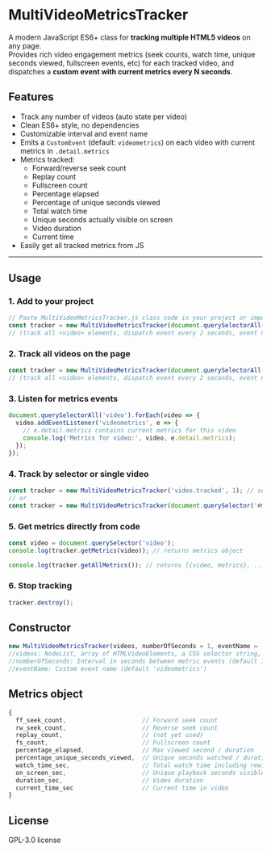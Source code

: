 # MultiVideoMetricsTracker

A modern JavaScript ES6+ class for **tracking multiple HTML5 videos** on any page.  
Provides rich video engagement metrics (seek counts, watch time, unique seconds viewed, fullscreen events, etc) for each tracked video, and dispatches a **custom event with current metrics every N seconds**.

## Features

- Track any number of videos (auto state per video)
- Clean ES6+ style, no dependencies
- Customizable interval and event name
- Emits a `CustomEvent` (default: `videometrics`) on each video with current metrics in `.detail.metrics`
- Metrics tracked:  
  - Forward/reverse seek count  
  - Replay count  
  - Fullscreen count  
  - Percentage elapsed  
  - Percentage of unique seconds viewed  
  - Total watch time  
  - Unique seconds actually visible on screen  
  - Video duration  
  - Current time  
- Easily get all tracked metrics from JS

---

## Usage

### 1. Add to your project

```js
// Paste MultiVideoMetricsTracker.js class code in your project or import it
const tracker = new MultiVideoMetricsTracker(document.querySelectorAll('video'), 2, 'videometrics');
// (track all <video> elements, dispatch event every 2 seconds, event name is 'videometrics')
```

### 2. Track all videos on the page
```js
const tracker = new MultiVideoMetricsTracker(document.querySelectorAll('video'), 2, 'videometrics');
// (track all <video> elements, dispatch event every 2 seconds, event name is 'videometrics')
```

### 3. Listen for metrics events
```js
document.querySelectorAll('video').forEach(video => {
  video.addEventListener('videometrics', e => {
    // e.detail.metrics contains current metrics for this video
    console.log('Metrics for video:', video, e.detail.metrics);
  });
});
```

### 4. Track by selector or single video
```js
const tracker = new MultiVideoMetricsTracker('video.tracked', 1); // selector string
// or
const tracker = new MultiVideoMetricsTracker(document.querySelector('#mainVideo'));
```

### 5. Get metrics directly from code
```js
const video = document.querySelector('video');
console.log(tracker.getMetrics(video)); // returns metrics object

console.log(tracker.getAllMetrics()); // returns [{video, metrics}, ...]
```

### 6. Stop tracking
```js
tracker.destroy();
```

## Constructor
```js
new MultiVideoMetricsTracker(videos, numberOfSeconds = 1, eventName = 'videometrics')
//videos: NodeList, array of HTMLVideoElements, a CSS selector string, or a single video element
//numberOfSeconds: Interval in seconds between metric events (default 1)
//eventName: Custom event name (default 'videometrics')
```

## Metrics object
```js
{
  ff_seek_count,                     // Forward seek count
  rw_seek_count,                     // Reverse seek count
  replay_count,                      // (not yet used)
  fs_count,                          // Fullscreen count
  percentage_elapsed,                // Max viewed second / duration
  percentage_unique_seconds_viewed,  // Unique seconds watched / duration
  watch_time_sec,                    // Total watch time including rewinds
  on_screen_sec,                     // Unique playback seconds visible
  duration_sec,                      // Video duration
  current_time_sec                   // Current time in video
}
```
## License
GPL-3.0 license


  

